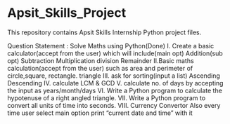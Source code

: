 # Apsit_Skills_Project
This repository contains Apsit Skills Internship Python project files.

Question Statement : Solve Maths using Python(Done)
I. Create a basic calculator(accept from the user) which will include(main opt)
	Addition(sub opt)
	Subtraction
	Multiplication
	division
	Remainder
II.Basic maths calculation(accept from the user) such as area and perimeter of circle,square, rectangle. triangle
III. ask for sorting(input a list)
	Ascending
	Descending
IV. calculate LCM & GCD
V. calculate no. of days by accepting the input as years/month/days
VI. Write a Python program to calculate the hypotenuse of a right angled triangle.
VII. Write a Python program to convert all units of time into seconds.
VIII. Currency Convertor
	Also every time user select main option print “current date and time” with it
